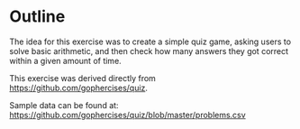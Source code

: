 # Outline
The idea for this exercise was to create a simple quiz game, asking users to
solve basic arithmetic, and then check how many answers they got correct within
a given amount of time.

This exercise was derived directly from https://github.com/gophercises/quiz.

Sample data can be found at: https://github.com/gophercises/quiz/blob/master/problems.csv
